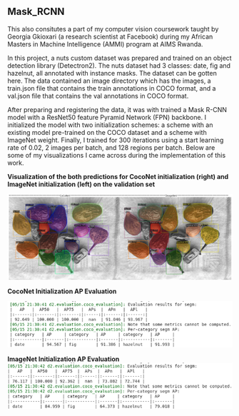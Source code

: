 ## Mask_RCNN

This also consitutes a part of my computer vision coursework taught by Georgia Gkioxari (a research scientist at Facebook) during my African Masters in Machine Intelligence (AMMI) program at AIMS Rwanda.

In this project, a nuts custom dataset was prepared and trained on an object detection library (Detectron2). The nuts dataset had 3 classes: date, fig and hazelnut, all annotated with instance masks. The dataset can be gotten here. The data contained an image directory which has the images, a train.json file that contains the train annotations in COCO format, and a val.json file that contains the val annotations in COCO format.

After preparing and registering the data, it was with trained a Mask R-CNN model with a ResNet50 feature Pyramid Network (FPN) backbone. I initialized the model with two initialization schemes: a scheme with an existing model pre-trained on the COCO dataset and a scheme with ImageNet weight. Finally, I trained for 300 iterations using a start learning rate of 0.02, 2 images per batch, and 128 regions per batch. Below are some of my visualizations I came across during the implementation of this work.


**Visualization of the both predictions for CocoNet initialization (right) and ImageNet initialization (left) on the validation set**

![CocoNet_and_ImageNet_predictions](/Images/CocoNet_and_ImageNet_predictions.png)   


**CocoNet Initialization AP Evaluation**

![COCO_initialization_AP_evaluation](/Images/COCO_initialization_AP_evaluation.png)  



**ImageNet Initialization AP Evaluation**
![ImageNet_initialization_AP_evaluation](/Images/ImageNet_initialization_AP_evaluation.png)  

